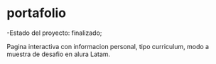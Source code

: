 <h1>portafolio</h1>

-Estado del proyecto: finalizado;

Pagina interactiva con informacion personal, tipo curriculum, modo a muestra de desafio en alura Latam.
